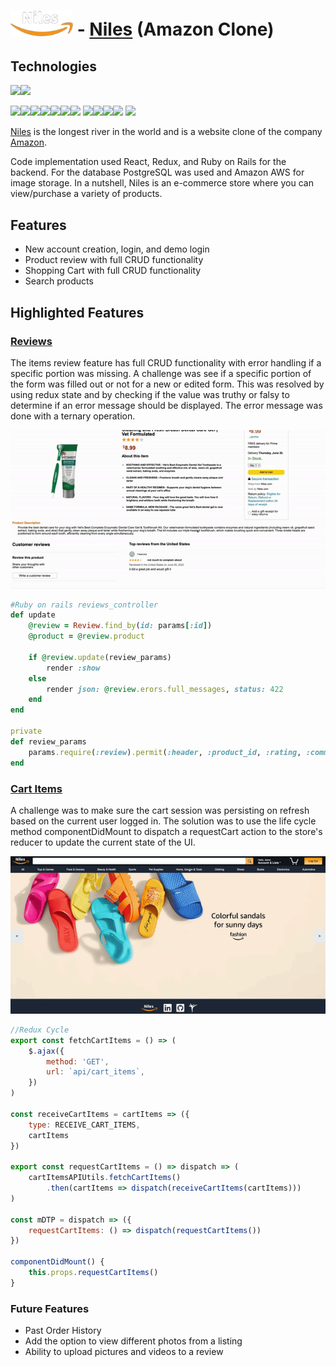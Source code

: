 
# <img src="./app/assets/images/white_logo.png" alt="drawing" width="100"/> - [Niles](https://niles-app-academy.herokuapp.com/#/)  (Amazon Clone)


## Technologies

<img src="https://img.shields.io/badge/JavaScript-323330?style=for-the-badge&logo=javascript&logoColor=F7DF1E" height="33"/><img src="https://img.shields.io/badge/Ruby-CC342D?style=for-the-badge&logo=ruby&logoColor=white" height="33" />

<img src="https://img.shields.io/badge/React-20232A?style=for-the-badge&logo=react&logoColor=61DAFB" height="33"/><img src="https://img.shields.io/badge/Redux-593D88?style=for-the-badge&logo=redux&logoColor=white" height="33"/><img src="https://img.shields.io/badge/React_Router-CA4245?style=for-the-badge&logo=react-router&logoColor=white" height="33" /><img src="https://img.shields.io/badge/jQuery-0769AD?style=for-the-badge&logo=jquery&logoColor=white" height="33" /><img src="https://img.shields.io/badge/HTML-239120?style=for-the-badge&logo=html5&logoColor=white" height="33" /><img src="https://img.shields.io/badge/Sass-CC6699?style=for-the-badge&logo=sass&logoColor=white" height="33" /><img src="https://img.shields.io/badge/CSS-239120?&style=for-the-badge&logo=css3&logoColor=white" height="33"/>
<img src="https://img.shields.io/badge/Ruby_on_Rails-CC0000?style=for-the-badge&logo=ruby-on-rails&logoColor=white" height="33"/><img src="https://img.shields.io/badge/PostgreSQL-316192?style=for-the-badge&logo=postgresql&logoColor=white" height="33"/><img src="https://img.shields.io/badge/Amazon_AWS-232F3E?style=for-the-badge&logo=amazon-aws&logoColor=white" height="33" /><img src="https://img.shields.io/badge/GitHub-100000?style=for-the-badge&logo=github&logoColor=white" height="33"/> <img src="https://img.shields.io/badge/Heroku-430098?style=for-the-badge&logo=heroku&logoColor=white" height="33"/>

[Niles](https://niles-app-academy.herokuapp.com/#/) is the longest river in the world and is a website clone of the company [Amazon](www.amazon.com).  

Code implementation used React, Redux, and Ruby on Rails for the backend. For the database PostgreSQL was used and Amazon AWS for image storage.  In a nutshell, Niles is an e-commerce store where you can view/purchase a variety of products.

## Features
 * New account creation, login, and demo login
 * Product review with full CRUD functionality
 * Shopping Cart with full CRUD functionality
 * Search products

## <b>Highlighted Features</b>

### <u>Reviews</u>
The items review feature has full CRUD functionality with error handling if a specific portion was missing. A challenge was see if a specific portion of the form was filled out or not for a new or edited form.  This was resolved by using redux state and by checking if the value was truthy or falsy to determine if an error message should be displayed.  The error message was done with a ternary operation. 

![crud](crud.gif)

```ruby
#Ruby on rails reviews_controller
def update
    @review = Review.find_by(id: params[:id])
    @product = @review.product

    if @review.update(review_params)
        render :show
    else
        render json: @review.erors.full_messages, status: 422
    end
end

private
def review_params
    params.require(:review).permit(:header, :product_id, :rating, :comment)
end
```

### <u>Cart Items</u>
A challenge was to make sure the cart session was persisting on refresh based on the current user logged in.  The solution was to use the life cycle method componentDidMount to dispatch a requestCart action to the store's reducer to update the current state of the UI.

![cart](cart.gif)

```javascript
//Redux Cycle
export const fetchCartItems = () => (
    $.ajax({
        method: 'GET',
        url: `api/cart_items`,
    })
)

const receiveCartItems = cartItems => ({
    type: RECEIVE_CART_ITEMS,
    cartItems
})

export const requestCartItems = () => dispatch => (
    cartItemsAPIUtils.fetchCartItems()
        .then(cartItems => dispatch(receiveCartItems(cartItems)))
)

const mDTP = dispatch => ({
    requestCartItems: () => dispatch(requestCartItems())
})

componentDidMount() {
    this.props.requestCartItems()
}
```

### Future Features
 * Past Order History
 * Add the option to view different photos from a listing
 * Ability to upload pictures and videos to a review
